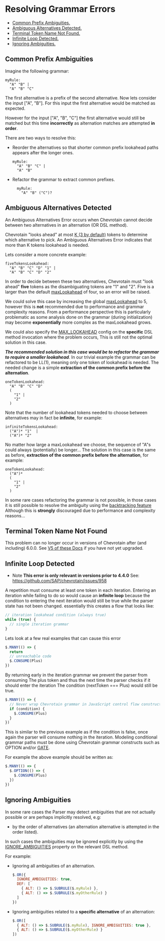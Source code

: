 # Resolving Grammar Errors

- [Common Prefix Ambiguities.](#COMMON_PREFIX)
- [Ambiguous Alternatives Detected.](#AMBIGUOUS_ALTERNATIVES)
- [Terminal Token Name Not Found.](#TERMINAL_NAME_NOT_FOUND)
- [Infinite Loop Detected.](#INFINITE_LOOP)
- [Ignoring Ambiguities.](#IGNORING_AMBIGUITIES)

## Common Prefix Ambiguities

Imagine the following grammar:

```antlr
myRule:
  "A" "B" |
  "A" "B" "C"
```

The first alternative is a prefix of the second alternative.
Now lets consider the input ["A", "B"].
For this input the first alternative would be matched as expected.

However for the input ["A", "B", "C"] the first
alternative would still be matched but this time **incorrectly**
as alternation matches are attempted **in order**.

There are two ways to resolve this:

- Reorder the alternatives so that shorter common prefix lookahead
  paths appears after the longer ones.

  ```antlr
  myRule:
    "A" "B" "C" |
    "A" "B"
  ```

- Refactor the grammar to extract common prefixes.

  ```antlr
    myRule:
      "A" "B" ("C")?
  ```

## Ambiguous Alternatives Detected

An Ambiguous Alternatives Error occurs when Chevrotain cannot decide between two alternatives in
an alternation (OR DSL method).

Chevrotain "looks ahead" at most [K (3 by default)][maxlookahead]
tokens to determine which alternative to pick. An Ambiguous Alternatives Error indicates
that more than K tokens lookahead is needed.

Lets consider a more concrete example:

```antlr
fiveTokensLookahead:
  "A" "B" "C" "D" "1" |
  "A" "B" "C" "D" "2"
```

In order to decide between these two alternatives, Chevrotain must "look ahead" **five** tokens as the
disambiguating tokens are "1" and "2".
Five is a larger than the default [maxLookahead][maxlookahead] of four, so an error will be raised.

We could solve this case by increasing the global [maxLookahead][maxlookahead] to 5, however this is **not** recommended
due to performance and grammar complexity reasons.
From a performance perspective this is particularly problematic as some analysis
done on the grammar (during initialization) may become **exponentially** more complex as the maxLookahead grows.

We could also specify the [MAX_LOOKAHEAD](https://sap.github.io/chevrotain/documentation/7_0_1/interfaces/ormethodopts.html#ignore_ambiguities)
config on the **specific** DSL method invocation where the problem occurs, This is still not the optimal solution in this case.

**_The recommended solution in this case would be to refactor the grammar to require a smaller lookahead_**.
In our trivial example the grammar can be refactored to be LL(1), meaning only one token of lookahead is needed.
The needed change is a simple **extraction of the common prefix before the alternation**.

```antlr
oneTokenLookahead:
  "A" "B" "C" "D"
  (
    "1" |
    "2"
  )
```

Note that the number of lookahead tokens needed to choose between alternatives may in fact be **infinite**, for example:

```antlr
infiniteTokensLookahead:
  ("A")* "1"  |
  ("A")* "2"
```

No matter how large a maxLookahead we choose, the sequence of "A"s could always (potentially) be longer...
The solution in this case is the same as before, **extraction of the common prefix before the alternation**, for example:

```antlr
oneTokenLookahead:
  ("A")*
  (
    "1" |
    "2"
  )
```

In some rare cases refactoring the grammar is not possible, in those cases it is still possible to resolve the
ambiguity using the [backtracking feature](../features/backtracking.md)
Although this is **strongly** discouraged due to performance and complexity reasons...

## Terminal Token Name Not Found

This problem can no longer occur in versions of Chevrotain after (and including) 6.0.0.
See [V5 of these Docs](https://github.com/SAP/chevrotain/blob/v5.0.0/packages/chevrotain/docs/guide/resolving_grammar_errors.md#terminal-token-name-not-found)
if you have not yet upgraded.

## Infinite Loop Detected

- Note **This error is only relevant in versions prior to 4.4.0**
  See: https://github.com/SAP/chevrotain/issues/958

A repetition must consume at least one token in each iteration.
Entering an iteration while failing to do so would cause an **infinite loop** because
the condition to entering the next iteration would still be true while the parser state has
not been changed. essentially this creates a flow that looks like:

```javascript
// iteration lookahead condition (always true)
while (true) {
  // single iteration grammar
}
```

Lets look at a few real examples that can cause this error

```javascript
$.MANY(() => {
  return
  // unreachable code
  $.CONSUME(Plus)
})
```

By returning early in the iteration grammar we prevent the parser from consuming
The plus token and thus the next time the parser checks if it should enter the iteration
The condition (nextToken === Plus) would still be true.

```javascript
$.MANY(() => {
  // Never wrap Chevrotain grammar in JavaScript control flow constructs.
  if (condition) {
    $.CONSUME(Plus)
  }
})
```

This is similar to the previous example as if the condition is false, once
again the parser will consume nothing in the iteration.
Modeling conditional grammar paths must be done using Chevrotain grammar constructs
such as OPTION and/or [GATE](https://sap.github.io/chevrotain/docs/features/gates.html).

For example the above example should be written as:

```javascript
$.MANY(() => {
  $.OPTION(() => {
    $.CONSUME(Plus)
  })
})
```

## Ignoring Ambiguities

In some rare cases the Parser may detect ambiguities that are not actually possible or are perhaps implicitly resolved, e.g:

- by the order of alternatives (an alternation alternative is attempted in the order listed).

In such cases the ambiguities may be ignored explicitly by using the [IGNORE_AMBIGUITIES][ignore_ambiguities] property
on the relevant DSL method.

For example:

- Ignoring all ambiguities of an alternation.

  ```javascript
  $.OR({
    IGNORE_AMBIGUITIES: true,
    DEF: [
      { ALT: () => $.SUBRULE($.myRule) },
      { ALT: () => $.SUBRULE($.myOtherRule) }
    ]
  })
  ```

- Ignoring ambiguities related to a **specific alternative** of an alternation:

  ```javascript
  $.OR([
    { ALT: () => $.SUBRULE($.myRule), IGNORE_AMBIGUITIES: true },
    { ALT: () => $.SUBRULE($.myOtherRule) }
  ])
  ```

[maxlookahead]: https://sap.github.io/chevrotain/documentation/7_0_1/interfaces/iparserconfig.html#maxlookahead
[ignore_ambiguities]: https://sap.github.io/chevrotain/documentation/7_0_1/interfaces/ormethodopts.html#ignore_ambiguities
